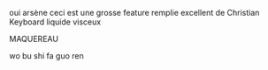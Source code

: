 oui arsène
ceci est une grosse feature remplie
excellent de
Christian Keyboard liquide
visceux


MAQUEREAU

wo bu shi fa guo ren
